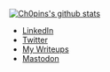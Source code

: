 
[![Ch0pins's github stats](https://github-readme-stats.vercel.app/api?username=Ch0pin&show_icons=true&theme=solarized-dark)](https://github.com/anuraghazra/github-readme-stats)

- [LinkedIn](https://www.linkedin.com/in/valsamaras/)
- [Twitter](https://twitter.com/Ch0pin)
- [My Writeups](https://valsamaras.medium.com/)<br>
- <a rel="me" href="https://infosec.exchange/@ch0pin">Mastodon</a>


<!--
**Ch0pin/Ch0pin** is a ✨ _special_ ✨ repository because its `README.md` (this file) appears on your GitHub profile.

Here are some ideas to get you started:

- 🔭 I’m currently working on ...
- 🌱 I’m currently learning ...
- 👯 I’m looking to collaborate on ...
- 🤔 I’m looking for help with ...
- 💬 Ask me about ...
- 📫 How to reach me: ...
- 😄 Pronouns: ...
- ⚡ Fun fact: ...
-->
